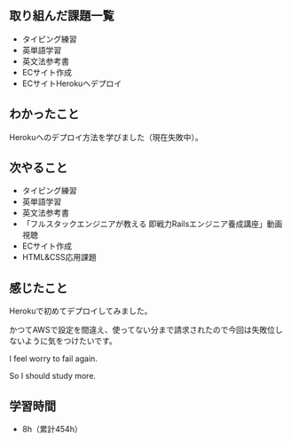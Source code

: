 ## 取り組んだ課題一覧
- タイピング練習
- 英単語学習
- 英文法参考書
- ECサイト作成
- ECサイトHerokuへデプロイ
## わかったこと
Herokuへのデプロイ方法を学びました（現在失敗中）。
## 次やること
- タイピング練習
- 英単語学習
- 英文法参考書
- 「フルスタックエンジニアが教える 即戦力Railsエンジニア養成講座」動画視聴
- ECサイト作成
- HTML&CSS応用課題
## 感じたこと
Herokuで初めてデプロイしてみました。

かつてAWSで設定を間違え、使ってない分まで請求されたので今回は失敗位しないように気をつけたいです。

I feel worry to fail again.

So I should study more.

## 学習時間
- 8h（累計454h）
